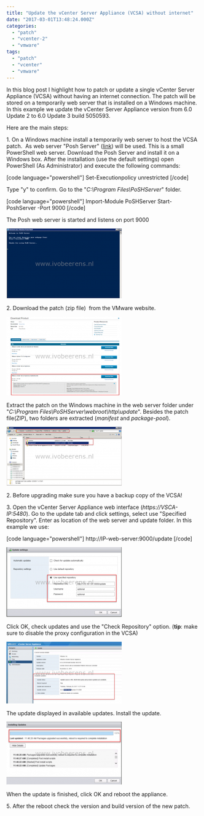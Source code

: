 ```yaml
---
title: "Update the vCenter Server Appliance (VCSA) without internet"
date: "2017-03-01T13:48:24.000Z"
categories: 
  - "patch"
  - "vcenter-2"
  - "vmware"
tags: 
  - "patch"
  - "vcenter"
  - "vmware"
---
```


In this blog post I highlight how to patch or update a single vCenter Server Appliance (VCSA) without having an internet connection. The patch will be stored on a temporarily web server that is installed on a Windows machine. In this example we update the vCenter Server Appliance version from 6.0 Update 2 to 6.0 Update 3 build 5050593.

Here are the main steps:

1\. On a Windows machine install a temporarily web server to host the VCSA patch.  As web server "Posh Server" ([link](http://www.poshserver.net/)) will be used. This is a small PowerShell web server. Download the Posh Server and install it on a Windows box. After the installation (use the default settings) open PowerShell (As Administrator) and execute the following commands:

\[code language="powershell"\] Set-Executionpolicy unrestricted \[/code\]

Type "y" to confirm. Go to the "_C:\\Program Files\\PoSHServer_" folder.

\[code language="powershell"\] Import-Module PoSHServer Start-PoshServer -Port 9000 \[/code\]

The Posh web server is started and listens on port 9000

[![](images/PoshStart-300x182.png)](https://www.ivobeerens.nl/wp-content/uploads/2017/02/PoshStart.png)

2\. Download the patch (zip file)  from the VMware website.

[![](images/Patch-300x205.png)](https://www.ivobeerens.nl/wp-content/uploads/2017/03/Patch.png)

Extract the patch on the Windows machine in the web server folder under "_C:\\Program Files\\PoSHServer\\webroot\\http\\update_". Besides the patch file(ZIP), two folders are extracted (_manifest_ and _package-pool_).

[![](images/Posh-Create-Directory-300x153.png)](https://www.ivobeerens.nl/wp-content/uploads/2017/02/Posh-Create-Directory.png)

2. Before upgrading make sure you have a backup copy of the VCSA!

3\. Open the vCenter Server Appliance web interface (_https://VSCA-IP:5480_). Go to the update tab and click settings, select use "Specified Repository". Enter as location of the web server and update folder. In this example we use:

\[code language="powershell"\] http://IP-web-server:9000/update \[/code\]

[![](images/1-1-300x181.png)](https://www.ivobeerens.nl/wp-content/uploads/2017/02/1-1.png)

Click OK, check updates and use the "Check Repository" option. (**tip**: make sure to disable the proxy configuration in the VCSA)

[![](images/2-1-300x161.png)](https://www.ivobeerens.nl/wp-content/uploads/2017/02/2-1.png)

The update displayed in available updates. Install the update.

[![](images/4-1-300x163.png)](https://www.ivobeerens.nl/wp-content/uploads/2017/02/4-1.png)

When the update is finished, click OK and reboot the appliance.

5\. After the reboot check the version and build version of the new patch.
